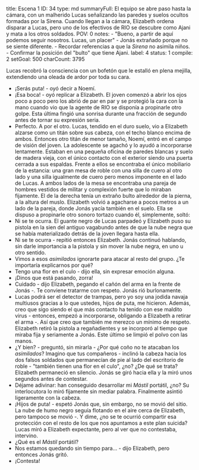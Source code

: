 title:          Escena 1
ID:             34
type:           md
summaryFull:    El equipo se abre paso hasta la cámara, con un malherido Lucas señalizando las paredes y suelos ocultos formadas por la Sirena. Cuando llegan a la cámara, Elizabeth ordena disparar a Lucas, pero uno de los efectivos de RIO se descubre como Ajani y mata a los otros soldados.
POV:            0
notes:          - "Bueno, a partir de aquí podemos seguir nosotros. Lucas, un placer"
                - Jonás extrañado porque no se siente diferente.
                - Recordar referencias a que la *Sirena* no asimila niños.
                - Confirmar la posición del "bulto" que tiene Ajani.
label:          4
status:         1
compile:        2
setGoal:        500
charCount:      3795


Lucas recobró la consciencia con un bofetón que le estalló en plena mejilla, extendiendo una oleada de ardor por toda su cara.
- ¡Serás puta! - oyó decir a Noemí.
- ¡Esa boca! - oyó replicar a Elizabeth.
El joven comenzó a abrir los ojos poco a poco pero los abrió de par en par y se protegió la cara con la mano cuando vio que la agente de RIO se disponía a propinarle otro golpe.
Esta última fingió una sonrisa durante una fracción de segundo antes de tornar su expresión seria.
- Perfecto. A por el otro.
Lucas, tendido en el duro suelo, vio a Elizabeth alzarse como un  titán sobre sus cabeza, con el techo blanco encima de ambos. Entonces otro titán de menor tamaño, Noemí, entró en el campo de visión del joven. La adolescente se agachó y lo ayudó a incorporarse lentamente.
Estaban en una pequeña oficina de paredes blancas y suelo de madera vieja, con el único contacto con el exterior siendo una puerta cerrada a sus espaldas. Frente a ellos se encontraba el único mobiliario de la estancia: una gran mesa de roble con una silla de cuero al otro lado y una silla igualmente de cuero pero menos imponente en el lado de Lucas.
A ambos lados de la mesa se encontraba una pareja de hombres vestidos de militar y complexión fuerte que lo miraban fijamente.
El de la derecha tenía un extraño bulto alrededor de la pierna, a la altura del muslo.
Elizabeth volvió a agacharse a pocos metros a un lado de la pareja, donde Jonás yacía también en el suelo. Ella se dispuso a propinarle otro sonoro tortazo cuando él, simplemente, soltó:
- Ni se te ocurra.
El guante negro de Lucas parpadeó y Elizabeth puso su pistola en la sien del antiguo vagabundo antes de que la nube negra que se había materializado detrás de la joven llegara hasta ella.
- Ni se te ocurra - repitió entonces Elizabeth.
Jonás continuó hablando, sin darle importancia a la pistola y sin mover la nube negra, en uno u otro sentido.
- Vimos a esos *asimilados* ignorarte para atacar al resto del grupo. ¿Te importaría explicarnos por qué?
- Tengo una flor en el culo - dijo ella, sin expresar emoción alguna.
- ¡Dinos que está pasando, zorra!
- Cuidado - dijo Elizabeth, pegando el cañón del arma en la frente de Jonás -. Te conviene tratarme con respeto.
Jonás rió burlonamente.
- Lucas podrá ser el detector de trampas, pero yo soy una jodida navaja multiusos gracias a lo que ustedes, hijos de puta, me hicieron. Además, creo que sigo siendo el que más contacto ha tenido con ese maldito virus - entonces, empezó a incorporarse, obligando a Elizabeth a retirar el arma -. Así que creo que también me merezco un mínimo de respeto.
Elizabeth retiró la pistola a regañadientes y se incorporó al tiempo que miraba fija y seriamente a Jonás.
Este último se limpió el polvo con las manos.
- ¿Y bien? - preguntó, sin mirarla - ¿Por qué coño no te atacaban los *asimilados*? Imagino que tus compañeros - inclinó la cabeza hacia los dos falsos soldados que permanecían de pie al lado del escritorio de roble - "también tienen una flor en el culo", ¿no? ¿De qué se trata?
Elizabeth permaneció en silencio.
Jonás se giró hacia ella y la miró unos segundos antes de contestar.
- Déjame adivinar: han conseguido desarrollar mi *Mástil* portátil, ¿no?
Su interlocutora lo miró fijamente sin mediar palabra. Finalmente asintió ligeramente con la cabeza.
- ¡Hijos de puta! - espetó Jonás que, sin embargo, no se movió del sitio. La nube de humo negro seguía flotando en el aire cerca de Elizabeth, pero tampoco se movió -. Y dime, ¿no se te ocurrió compartir esa protección con el resto de los que nos apuntamos a este plan suicida?
Lucas miró a Elizabeth expectante, pero al ver que no contestaba, intervino.
- ¿Qué es el *Mástil* portátil?
- Nos estamos quedando sin tiempo para... - dijo Elizabeth, pero entonces Jonás gritó.
- ¡Contesta!